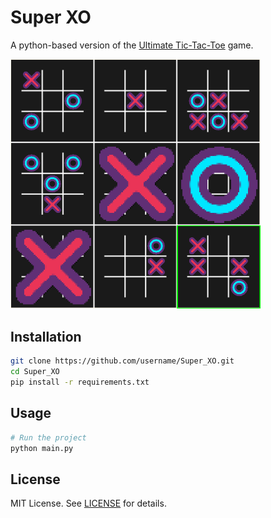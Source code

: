 # Super XO

A python-based version of the [Ultimate Tic-Tac-Toe](https://en.wikipedia.org/wiki/Ultimate_tic-tac-toe) game.

<img src="assets/sample_game.png" alt="Texto alternativo" width="400"/>

## Installation

```bash
git clone https://github.com/username/Super_XO.git
cd Super_XO
pip install -r requirements.txt
```

## Usage

```bash
# Run the project
python main.py
```

## License

MIT License. See [LICENSE](LICENSE) for details.